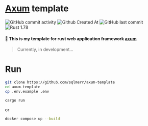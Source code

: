 # [Axum](https://github.com/tokio-rs/axum) template
![GitHub commit activity](https://img.shields.io/github/commit-activity/t/sqlmerr/axum-template)
![Github Created At](https://img.shields.io/github/created-at/sqlmerr/axum-template)
![GitHub last commit](https://img.shields.io/github/last-commit/sqlmerr/axum-template)
![Rust 1.78](https://img.shields.io/static/v1?logo=Rust&label=&message=1.78&color=dea584)

#### 🦀 This is my template for rust web application framework [axum](https://github.com/tokio-rs/axum)
> Currently, in development...

# Run
```bash
git clone https://github.com/sqlmerr/axum-template
cd axum-template
cp .env.example .env
```

```bash
cargo run
```

or 

```bash
docker compose up --build
```
